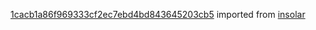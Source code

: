 [1cacb1a86f969333cf2ec7ebd4bd843645203cb5](https://github.com/insolar/insolar/commit/1cacb1a86f969333cf2ec7ebd4bd843645203cb5) imported from [insolar](https://github.com/insolar/insolar)
